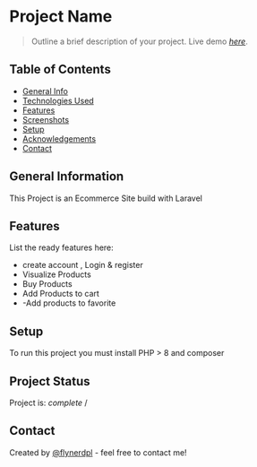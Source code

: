 # Project Name
> Outline a brief description of your project.
> Live demo [_here_](https://www.example.com). <!-- If you have the project hosted somewhere, include the link here. -->

## Table of Contents
* [General Info](#general-information)
* [Technologies Used](#technologies-used)
* [Features](#features)
* [Screenshots](#screenshots)
* [Setup](#setup)
* [Acknowledgements](#acknowledgements)
* [Contact](#contact)
<!-- * [License](#license) -->


## General Information

This Project is an Ecommerce Site build with Laravel


## Features
List the ready features here:
- create account , Login & register
- Visualize Products
- Buy Products
- Add Products to cart
- -Add products to favorite


## Setup
To run this project you must install PHP > 8 and composer



## Project Status
Project is: _complete_ / 


## Contact
Created by [@flynerdpl](https://www.mailto:aimericpouga28@gmail.com/) - feel free to contact me!
